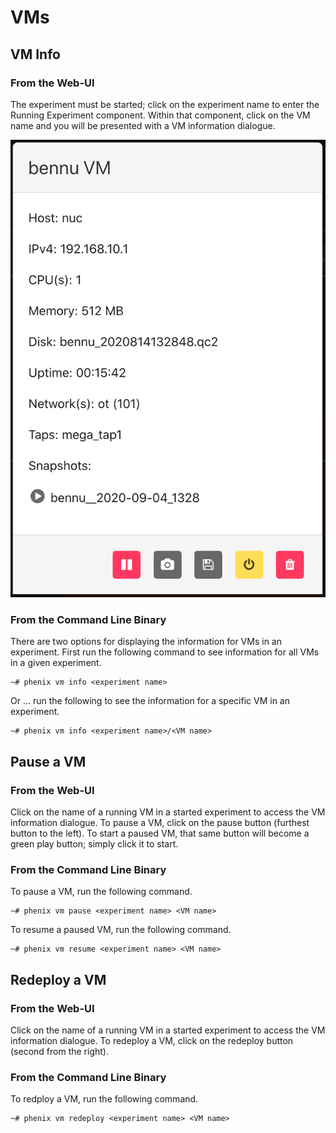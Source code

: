 # VMs

## VM Info

### From the Web-UI

The experiment must be started; click on the experiment name to enter the
Running Experiment component. Within that component, click on the VM name and
you will be presented with a VM information dialogue.

![screenshot](images/vm_diag.png)

### From the Command Line Binary

There are two options for displaying the information for VMs in an experiment.
First run the following command to see information for all VMs in a given
experiment.

```
~# phenix vm info <experiment name>
```

Or ... run the following to see the information for a specific VM in an
experiment.

```
~# phenix vm info <experiment name>/<VM name>
```

## Pause a VM

### From the Web-UI

Click on the name of a running VM in a started experiment to access the VM
information dialogue. To pause a VM, click on the pause button (furthest button
to the left). To start a paused VM, that same button will become a green play
button; simply click it to start.

### From the Command Line Binary

To pause a VM, run the following command.

```
~# phenix vm pause <experiment name> <VM name>
```

To resume a paused VM, run the following command.

```
~# phenix vm resume <experiment name> <VM name>
```

## Redeploy a VM

### From the Web-UI

Click on the name of a running VM in a started experiment to access the VM
information dialogue. To redeploy a VM, click on the redeploy button (second
from the right).

### From the Command Line Binary

To redploy a VM, run the following command.

```
~# phenix vm redeploy <experiment name> <VM name>
```

